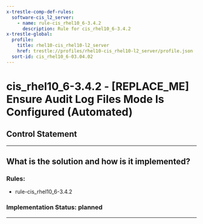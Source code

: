 ```yaml
---
x-trestle-comp-def-rules:
  software-cis_l2_server:
    - name: rule-cis_rhel10_6-3.4.2
      description: Rule for cis_rhel10_6-3.4.2
x-trestle-global:
  profile:
    title: rhel10-cis_rhel10-l2_server
    href: trestle://profiles/rhel10-cis_rhel10-l2_server/profile.json
  sort-id: cis_rhel10_6-03.04.02
---
```


# cis_rhel10_6-3.4.2 - \[REPLACE_ME\] Ensure Audit Log Files Mode Is Configured (Automated)

## Control Statement

______________________________________________________________________

## What is the solution and how is it implemented?

<!-- For implementation status enter one of: implemented, partial, planned, alternative, not-applicable -->

<!-- Note that the list of rules under ### Rules: is read-only and changes will not be captured after assembly to JSON -->

<!-- Add control implementation description here for control: cis_rhel10_6-3.4.2 -->

### Rules:

  - rule-cis_rhel10_6-3.4.2

### Implementation Status: planned

______________________________________________________________________
